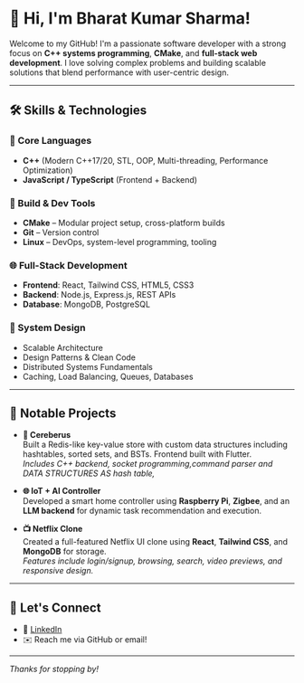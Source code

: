 # 👋 Hi, I'm Bharat Kumar Sharma!

Welcome to my GitHub! I'm a passionate software developer with a strong focus on **C++ systems programming**, **CMake**, and **full-stack web development**. I love solving complex problems and building scalable solutions that blend performance with user-centric design.

---

## 🛠️ Skills & Technologies

### 🚀 Core Languages
- **C++** (Modern C++17/20, STL, OOP, Multi-threading, Performance Optimization)
- **JavaScript / TypeScript** (Frontend + Backend)

### 🧱 Build & Dev Tools
- **CMake** – Modular project setup, cross-platform builds
- **Git** – Version control
- **Linux** – DevOps, system-level programming, tooling

### 🌐 Full-Stack Development
- **Frontend**: React, Tailwind CSS, HTML5, CSS3
- **Backend**: Node.js, Express.js, REST APIs
- **Database**: MongoDB, PostgreSQL

### 🧠 System Design
- Scalable Architecture
- Design Patterns & Clean Code
- Distributed Systems Fundamentals
- Caching, Load Balancing, Queues, Databases

---

## 📁 Notable Projects

- **🔧 Cereberus**  
  Built a Redis-like key-value store with custom data structures including hashtables, sorted sets, and BSTs. Frontend built with Flutter.  
  _Includes C++ backend, socket programming,command parser and DATA STRUCTURES AS hash table,_

- **🌐 IoT + AI Controller**  
  Developed a smart home controller using **Raspberry Pi**, **Zigbee**, and an **LLM backend** for dynamic task recommendation and execution.

- **📺 Netflix Clone**  
  Created a full-featured Netflix UI clone using **React**, **Tailwind CSS**, and **MongoDB** for storage.  
  _Features include login/signup, browsing, search, video previews, and responsive design._

---
## 💬 Let's Connect

- 💼 [LinkedIn](www.linkedin.com/in/bharat-kumar-sharma-b23a102aa)
- ✉️ Reach me via GitHub or email!

---

_Thanks for stopping by!_
